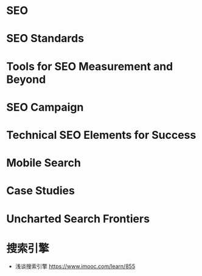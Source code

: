 # SEO

# SEO Standards

# Tools for SEO Measurement and Beyond

# SEO Campaign

# Technical SEO Elements for Success

# Mobile Search

# Case Studies

# Uncharted Search Frontiers

# 搜索引擎

- 浅谈搜索引擎 <https://www.imooc.com/learn/855>
